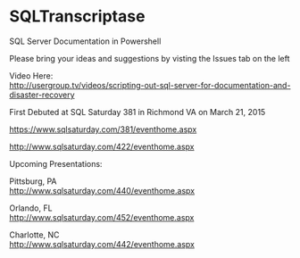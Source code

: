 # SQLTranscriptase 
SQL Server Documentation in Powershell

Please bring your ideas and suggestions by visting the Issues tab on the left

Video Here:<br>
http://usergroup.tv/videos/scripting-out-sql-server-for-documentation-and-disaster-recovery

First Debuted at SQL Saturday 381 in Richmond VA on March 21, 2015

https://www.sqlsaturday.com/381/eventhome.aspx

http://www.sqlsaturday.com/422/eventhome.aspx

Upcoming Presentations:

Pittsburg, PA<br>
http://www.sqlsaturday.com/440/eventhome.aspx

Orlando, FL<br>
http://www.sqlsaturday.com/452/eventhome.aspx

Charlotte, NC<br>
http://www.sqlsaturday.com/442/eventhome.aspx


